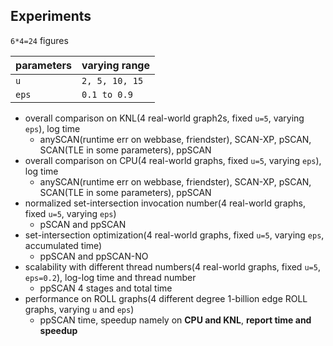 ## Experiments

`6*4=24` figures

parameters | varying range
--- | ---
`u` | `2, 5, 10, 15`
`eps` | `0.1 to 0.9`

* overall comparison on KNL(4 real-world graph2s, fixed `u=5`, varying `eps`), log time
  * anySCAN(runtime err on webbase, friendster), SCAN-XP, pSCAN, SCAN(TLE in some parameters), ppSCAN
* overall comparison on CPU(4 real-world graphs, fixed `u=5`, varying `eps`), log time
  * anySCAN(runtime err on webbase, friendster), SCAN-XP, pSCAN, SCAN(TLE in some parameters), ppSCAN
* normalized set-intersection invocation number(4 real-world graphs, fixed `u=5`, varying `eps`)
  * pSCAN and ppSCAN
* set-intersection optimization(4 real-world graphs, fixed `u=5`, varying `eps`, accumulated time)
  * ppSCAN and ppSCAN-NO
* scalability with different thread numbers(4 real-world graphs, fixed `u=5`, `eps=0.2`), log-log time and thread number
  * ppSCAN 4 stages and total time
* performance on ROLL graphs(4 different degree 1-billion edge ROLL graphs, varying `u` and `eps`)
  * ppSCAN time, speedup namely on **CPU and KNL**, **report time and speedup**
